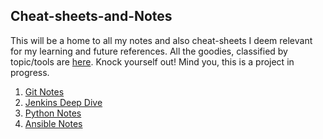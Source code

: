 ## Cheat-sheets-and-Notes ##

This will be a home to all my notes and also cheat-sheets I deem relevant for my learning and future references. All the goodies, classified by topic/tools are [here](./General-notes/). Knock yourself out! Mind you, this is a project in progress.

1. [Git Notes](./Git-notes/git-notes.md)
2. [Jenkins Deep Dive](./Jenkins-notes/jenkins-deep-dive.md)
3. [Python Notes](./Python-notes/python101.md)
4. [Ansible Notes](./Ansible-notes/Ansible-automation.md)
